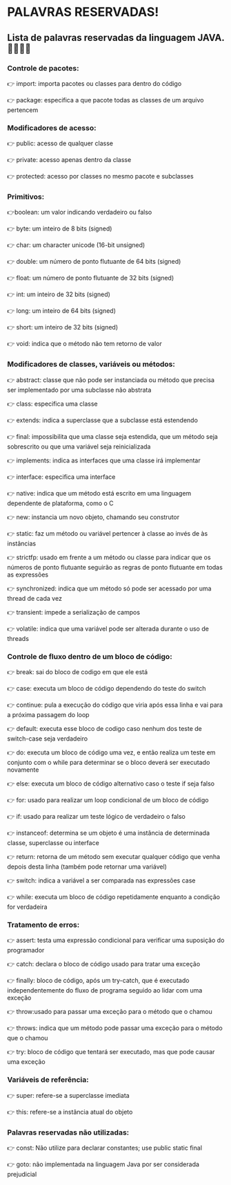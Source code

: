 # PALAVRAS RESERVADAS!

## Lista de palavras reservadas da linguagem JAVA. 🙇‍♂️👨‍💻

### Controle de pacotes:

👉 import: importa pacotes ou classes para dentro do código

👉 package: especifica a que pacote todas as classes de um arquivo pertencem

### Modificadores de acesso:

👉 public: acesso de qualquer classe

👉 private: acesso apenas dentro da classe

👉 protected: acesso por classes no mesmo pacote e subclasses

### Primitivos:

👉boolean: um valor indicando verdadeiro ou falso

👉 byte: um inteiro de 8 bits (signed)

👉 char: um character unicode (16-bit unsigned)

👉 double: um número de ponto flutuante de 64 bits (signed)

👉 float: um número de ponto flutuante de 32 bits (signed)

👉 int: um inteiro de 32 bits (signed)

👉 long: um inteiro de 64 bits (signed)

👉 short: um inteiro de 32 bits (signed)

👉 void: indica que o método não tem retorno de valor

### Modificadores de classes, variáveis ou métodos:

👉 abstract: classe que não pode ser instanciada ou método que precisa ser implementado por uma subclasse não abstrata

👉 class: especifica uma classe

👉 extends: indica a superclasse que a subclasse está estendendo

👉 final: impossibilita que uma classe seja estendida, que um método seja sobrescrito ou que uma variável seja reinicializada

👉 implements: indica as interfaces que uma classe irá implementar

👉 interface: especifica uma interface

👉 native: indica que um método está escrito em uma linguagem dependente de plataforma, como o C

👉 new: instancia um novo objeto, chamando seu construtor

👉 static: faz um método ou variável pertencer à classe ao invés de às instâncias

👉 strictfp: usado em frente a um método ou classe para indicar que os números de ponto flutuante seguirão as regras de ponto flutuante em todas as expressões

👉 synchronized: indica que um método só pode ser acessado por uma thread de cada vez

👉 transient: impede a serialização de campos

👉 volatile: indica que uma variável pode ser alterada durante o uso de threads

### Controle de fluxo dentro de um bloco de código:

👉 break: sai do bloco de codigo em que ele está

👉 case: executa um bloco de código dependendo do teste do switch

👉 continue: pula a execução do código que viria após essa linha e vai para a próxima passagem do loop

👉 default: executa esse bloco de codigo caso nenhum dos teste de switch-case seja verdadeiro

👉 do: executa um bloco de código uma vez, e então realiza um teste em conjunto com o while para determinar se o bloco deverá ser executado novamente

👉 else: executa um bloco de código alternativo caso o teste if seja falso

👉 for: usado para realizar um loop condicional de um bloco de código

👉 if: usado para realizar um teste lógico de verdadeiro o falso

👉 instanceof: determina se um objeto é uma instância de determinada classe, superclasse ou interface

👉 return: retorna de um método sem executar qualquer código que venha depois desta linha (também pode retornar uma variável)

👉 switch: indica a variável a ser comparada nas expressões case

👉 while: executa um bloco de código repetidamente enquanto a condição for verdadeira

### Tratamento de erros:

👉 assert: testa uma expressão condicional para verificar uma suposição do programador

👉 catch: declara o bloco de código usado para tratar uma exceção

👉 finally: bloco de código, após um try-catch, que é executado independentemente do fluxo de programa seguido ao lidar com uma exceção

👉 throw:usado para passar uma exceção para o método que o chamou

👉 throws: indica que um método pode passar uma exceção para o método que o chamou

👉 try: bloco de código que tentará ser executado, mas que pode causar uma exceção

### Variáveis de referência:

👉 super: refere-se a superclasse imediata

👉 this: refere-se a instância atual do objeto

### Palavras reservadas não utilizadas:

👉 const: Não utilize para declarar constantes; use public static final

👉 goto: não implementada na linguagem Java por ser considerada prejudicial
